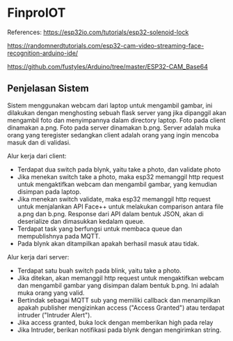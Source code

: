 # FinproIOT

References: https://esp32io.com/tutorials/esp32-solenoid-lock

https://randomnerdtutorials.com/esp32-cam-video-streaming-face-recognition-arduino-ide/

https://github.com/fustyles/Arduino/tree/master/ESP32-CAM_Base64

## Penjelasan Sistem

Sistem menggunakan webcam dari laptop untuk mengambil gambar, ini dilakukan dengan menghosting sebuah flask server yang jika dipanggil akan mengambil foto dan menyimpannya dalam directory laptop. Foto pada client dinamakan a.png. Foto pada server dinamakan b.png. Server adalah muka orang yang teregister sedangkan client adalah orang yang ingin mencoba masuk dan di validasi.


Alur kerja dari client:

- Terdapat dua switch pada blynk, yaitu take a photo, dan validate photo
- Jika menekan switch take a photo, maka esp32 memanggil http request untuk mengaktifkan webcam dan mengambil gambar, yang kemudian disimpan pada laptop.
- Jika menekan switch validate, maka esp32 memanggil http request untuk menjalankan API Face++ untuk melakukan comparison antara file a.png dan b.png. Response dari API dalam bentuk JSON, akan di deserialize dan dimasukkan kedalam queue.
- Terdapat task yang berfungsi untuk membaca queue dan mempublishnya pada MQTT.
- Pada blynk akan ditampilkan apakah berhasil masuk atau tidak.


Alur kerja dari server:

- Terdapat satu buah switch pada blink, yaitu take a photo.
- Jika ditekan, akan memanggil http request untuk mengaktifkan webcam dan mengambil gambar yang disimpan dalam bentuk b.png. Ini adalah muka orang yang valid.
- Bertindak sebagai MQTT sub yang memiliki callback dan menampilkan apakah publisher mengizinkan access ("Access Granted") atau terdapat intruder ("Intruder Alert").
- Jika access granted, buka lock dengan memberikan high pada relay
- Jika Intruder, berikan notifikasi pada blynk dengan mengirimkan string.
